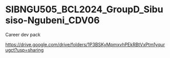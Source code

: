 # SIBNGU505_BCL2024_GroupD_Sibusiso-Ngubeni_CDV06
Career dev pack

https://drive.google.com/drive/folders/1P3BSKyMpmxvhPEkRBtVxPtm1yqurugct?usp=sharing
